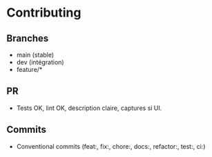 # Contributing

## Branches
- main (stable)
- dev (intégration)
- feature/*

## PR
- Tests OK, lint OK, description claire, captures si UI.

## Commits
- Conventional commits (feat:, fix:, chore:, docs:, refactor:, test:, ci:)
